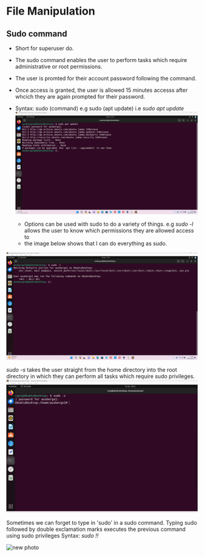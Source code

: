 # File Manipulation
## Sudo command
* Short for superuser do.
* The sudo command enables the user to perform tasks which require administrative or root permissions.
* The user is promted for their account password following the command.
* Once access is granted, the user is allowed 15 minutes accesss after whcich they are again prompted for their password.
* Syntax: sudo (command) e.g sudo (apt update) i.e *sudo apt update*
![new photo](Images/sudo-command.png)
  
  * Options can be used with sudo to do a variety of things.
    e.g *sudo -l* allows the user to know which permissions they are allowed access to
  * the image below shows that I can do everything as sudo.


![new photo](Images/sudo-l.png)


*sudo -s* takes the user straight from the home directory into the root directory in which they can perform all tasks which require sudo privileges.
![new image](Images/superuser.png)

Sometimes we can forget to type in 'sudo' in a sudo command. Typing sudo followed by double exclamation marks executes the previous command using sudo privileges
Syntax: *sudo !!*

![new photo](sudo.png)

  
